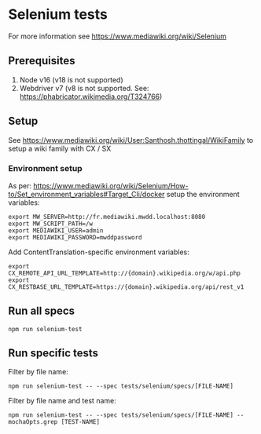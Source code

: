 # Selenium tests

For more information see https://www.mediawiki.org/wiki/Selenium

## Prerequisites
1. Node v16 (v18 is not supported)
2. Webdriver v7 (v8 is not supported. See: https://phabricator.wikimedia.org/T324766)

## Setup

See https://www.mediawiki.org/wiki/User:Santhosh.thottingal/WikiFamily to setup a wiki family with CX / SX

### Environment setup

As per: https://www.mediawiki.org/wiki/Selenium/How-to/Set_environment_variables#Target_Cli/docker setup the environment
variables:
```
export MW_SERVER=http://fr.mediawiki.mwdd.localhost:8080
export MW_SCRIPT_PATH=/w
export MEDIAWIKI_USER=admin
export MEDIAWIKI_PASSWORD=mwddpassword
```

Add ContentTranslation-specific environment variables:
```
export CX_REMOTE_API_URL_TEMPLATE=http://{domain}.wikipedia.org/w/api.php
export CX_RESTBASE_URL_TEMPLATE=https://{domain}.wikipedia.org/api/rest_v1

```

## Run all specs

    npm run selenium-test

## Run specific tests

Filter by file name:

    npm run selenium-test -- --spec tests/selenium/specs/[FILE-NAME]

Filter by file name and test name:

    npm run selenium-test -- --spec tests/selenium/specs/[FILE-NAME] --mochaOpts.grep [TEST-NAME]
